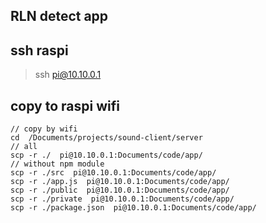 ## RLN detect app

## ssh raspi

> ssh pi@10.10.0.1

## copy to raspi wifi

```
// copy by wifi
cd  /Documents/projects/sound-client/server
// all
scp -r ./  pi@10.10.0.1:Documents/code/app/
// without npm module
scp -r ./src  pi@10.10.0.1:Documents/code/app/
scp -r ./app.js  pi@10.10.0.1:Documents/code/app/
scp -r ./public  pi@10.10.0.1:Documents/code/app/
scp -r ./private  pi@10.10.0.1:Documents/code/app/
scp -r ./package.json  pi@10.10.0.1:Documents/code/app/
```